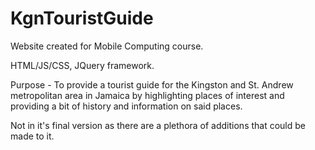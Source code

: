 # KgnTouristGuide

Website created for Mobile Computing course.

HTML/JS/CSS, JQuery framework. 

Purpose - To provide a tourist guide for the Kingston and St. Andrew metropolitan area in Jamaica by highlighting places of interest and providing a bit of history and information on said places.

Not in it's final version as there are a plethora of additions that could be made to it.

